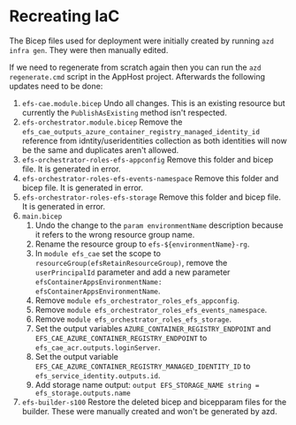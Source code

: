 # Recreating IaC

The Bicep files used for deployment were initially created by running `azd infra gen`. They were then manually edited.

If we need to regenerate from scratch again then you can run the `azd regenerate.cmd` script in the AppHost project. Afterwards the following updates need to be done:

1. `efs-cae.module.bicep` Undo all changes. This is an existing resource but currently the ```PublishAsExisting``` method isn't respected.
2. `efs-orchestrator.module.bicep` Remove the ```efs_cae_outputs_azure_container_registry_managed_identity_id``` reference from idntity/useridentities collection as both identities will now be the same and duplicates aren't allowed.
3. `efs-orchestrator-roles-efs-appconfig` Remove this folder and bicep file. It is generated in error.
4. `efs-orchestrator-roles-efs-events-namespace` Remove this folder and bicep file. It is generated in error.
5. `efs-orchestrator-roles-efs-storage` Remove this folder and bicep file. It is generated in error.
6. `main.bicep`
   1. Undo the change to the ```param environmentName``` description because it refers to the wrong resource group name.
   2. Rename the resource group to ```efs-${environmentName}-rg```.
   3. In ```module efs_cae``` set the scope to ```resourceGroup(efsRetainResourceGroup)```, remove the ```userPrincipalId``` parameter and add a new parameter ```efsContainerAppsEnvironmentName: efsContainerAppsEnvironmentName```.
   4. Remove ```module efs_orchestrator_roles_efs_appconfig```.
   5. Remove ```module efs_orchestrator_roles_efs_events_namespace```.
   6. Remove ```module efs_orchestrator_roles_efs_storage```.
   7. Set the output variables ```AZURE_CONTAINER_REGISTRY_ENDPOINT``` and ```EFS_CAE_AZURE_CONTAINER_REGISTRY_ENDPOINT``` to ```efs_cae_acr.outputs.loginServer```.
   8. Set the output variable ```EFS_CAE_AZURE_CONTAINER_REGISTRY_MANAGED_IDENTITY_ID``` to ```efs_service_identity.outputs.id```.
   9. Add storage name output: ```output EFS_STORAGE_NAME string = efs_storage.outputs.name```
7. `efs-builder-s100` Restore the deleted bicep and bicepparam files for the builder. These were manually created and won't be generated by azd.
